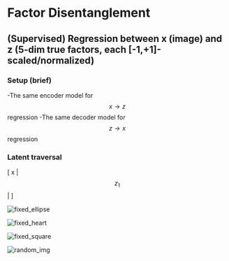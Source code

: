 # Factor Disentanglement

## (Supervised) Regression between x (image) and z (5-dim true factors, each [-1,+1]-scaled/normalized)

### Setup (brief)
-The same encoder model for $$x \to z$$ regression
-The same decoder model for $$z \to x$$ regression

### Latent traversal
[ x | $$z_1$$ | ]

![fixed_ellipse](https://user-images.githubusercontent.com/44901665/48269786-6a59b200-e406-11e8-9d45-33e3d725e2dd.gif)

![fixed_heart](https://user-images.githubusercontent.com/44901665/48269792-6cbc0c00-e406-11e8-824b-74c07c7eda7b.gif)

![fixed_square](https://user-images.githubusercontent.com/44901665/48269795-6f1e6600-e406-11e8-9ff6-e6db5b9eb256.gif)

![random_img](https://user-images.githubusercontent.com/44901665/48269797-70e82980-e406-11e8-8477-920e8caf136e.gif)

